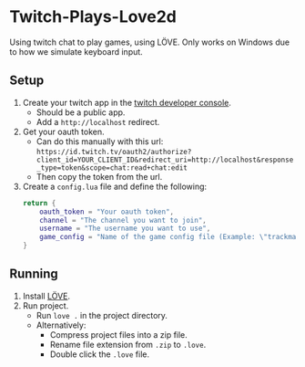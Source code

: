 # Twitch-Plays-Love2d
Using twitch chat to play games, using LÖVE. Only works on Windows due to how 
we simulate keyboard input.

## Setup

1. Create your twitch app in the [twitch developer console](https://dev.twitch.tv/console).  
    - Should be a public app.  
    - Add a `http://localhost` redirect.
2. Get your oauth token.  
    - Can do this manually with this url:
    `https://id.twitch.tv/oauth2/authorize?client_id=YOUR_CLIENT_ID&redirect_uri=http://localhost&response_type=token&scope=chat:read+chat:edit`  
    - Then copy the token from the url.  
3. Create a `config.lua` file and define the following:
    ```lua
    return {
        oauth_token = "Your oauth token",
        channel = "The channel you want to join",
        username = "The username you want to use",
        game_config = "Name of the game config file (Example: \"trackmania\")",
    }
    ```
## Running

1. Install [LÖVE](https://love2d.org/).  
2. Run project.
    - Run `love .` in the project directory.
    - Alternatively:
        - Compress project files into a zip file.
        - Rename file extension from `.zip` to `.love`.
        - Double click the `.love` file.
